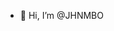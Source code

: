 - 👋 Hi, I’m @JHNMBO

<!---
JHNMBO/JHNMBO is a ✨ special ✨ repository because its `README.md` (this file) appears on your GitHub profile.
You can click the Preview link to take a look at your changes.
--->
